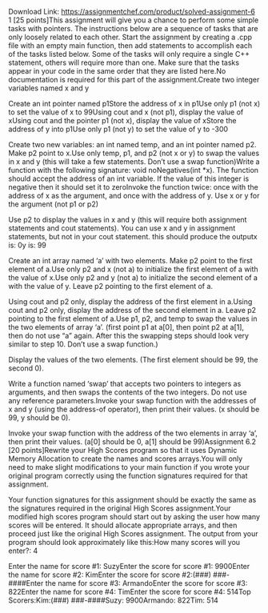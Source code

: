Download Link: https://assignmentchef.com/product/solved-assignment-6
<br>
1 [25 points]This assignment will give you a chance to perform some simple tasks with pointers. The instructions below are a sequence of tasks that are only loosely related to each other. Start the assignment by creating a .cpp file with an empty main function, then add statements to accomplish each of the tasks listed below. Some of the tasks will only require a single C++ statement, others will require more than one. Make sure that the tasks appear in your code in the same order that they are listed here.No documentation is required for this part of the assignment.Create two integer variables named x and y

Create an int pointer named p1Store the address of x in p1Use only p1 (not x) to set the value of x to 99Using cout and x (not p1), display the value of xUsing cout and the pointer p1 (not x), display the value of xStore the address of y into p1Use only p1 (not y) to set the value of y to -300

Create two new variables: an int named temp, and an int pointer named p2. Make p2 point to x.Use only temp, p1, and p2 (not x or y) to swap the values in x and y (this will take a few statements. Don’t use a swap function)Write a function with the following signature: void noNegatives(int *x). The function should accept the address of an int variable. If the value of this integer is negative then it should set it to zeroInvoke the function twice: once with the address of x as the argument, and once with the address of y. Use x or y for the argument (not p1 or p2)

Use p2 to display the values in x and y (this will require both assignment statements and cout statements). You can use x and y in assignment statements, but not in your cout statement. this should produce the outputx is: 0y is: 99

Create an int array named ‘a’ with two elements. Make p2 point to the first element of a.Use only p2 and x (not a) to initialize the first element of a with the value of x.Use only p2 and y (not a) to initialize the second element of a with the value of y. Leave p2 pointing to the first element of a.

Using cout and p2 only, display the address of the first element in a.Using cout and p2 only, display the address of the second element in a. Leave p2 pointing to the first element of a.Use p1, p2, and temp to swap the values in the two elements of array ‘a’. (first point p1 at a[0], then point p2 at a[1], then do not use “a” again. After this the swapping steps should look very similar to step 10. Don’t use a swap function.)

Display the values of the two elements. (The first element should be 99, the second 0).

Write a function named ‘swap’ that accepts two pointers to integers as arguments, and then swaps the contents of the two integers. Do not use any reference parameters.Invoke your swap function with the addresses of x and y (using the address-of operator), then print their values. (x should be 99, y should be 0).

Invoke your swap function with the address of the two elements in array ‘a’, then print their values. (a[0] should be 0, a[1] should be 99)Assignment 6.2 [20 points]Rewrite your High Scores program so that it uses Dynamic Memory Allocation to create the names and scores arrays.You will only need to make slight modifications to your main function if you wrote your original program correctly using the function signatures required for that assignment.

Your function signatures for this assignment should be exactly the same as the signatures required in the original High Scores assignment.Your modified high scores program should start out by asking the user how many scores will be entered. It should allocate appropriate arrays, and then proceed just like the original High Scores assignment. The output from your program should look approximately like this:How many scores will you enter?: 4

Enter the name for score #1: SuzyEnter the score for score #1: 9900Enter the name for score #2: KimEnter the score for score #2:(###) ###-####Enter the name for score #3: ArmandoEnter the score for score #3: 822Enter the name for score #4: TimEnter the score for score #4: 514Top Scorers:Kim:(###) ###-####Suzy: 9900Armando: 822Tim: 514